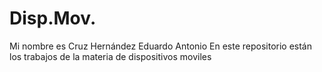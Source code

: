 # Disp.Mov.
Mi nombre es Cruz Hernández Eduardo Antonio
En este repositorio están los trabajos de la materia de dispositivos moviles

